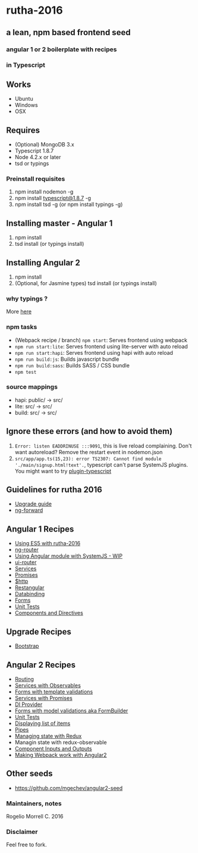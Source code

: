 # rutha-2016
## a lean, npm based frontend seed
### angular 1 or 2 boilerplate with recipes
### in Typescript


## Works

* Ubuntu
* Windows
* OSX

## Requires

* (Optional) MongoDB 3.x
* Typescript 1.8.7
* Node 4.2.x or later
* tsd or typings

### Preinstall requisites

1. npm install nodemon -g
2. npm install typescript@1.8.7 -g
3. npm install tsd -g (or npm install typings -g)

## Installing master - Angular 1

1. npm install
2. tsd install (or typings install)

## Installing Angular 2

1. npm install
2. (Optional, for Jasmine types) tsd install (or typings install)

### why typings ?

More [here](https://angular.io/docs/ts/latest/guide/typescript-configuration.html)


### npm tasks ###

* (Webpack recipe / branch) `npm start`: Serves frontend using webpack
* `npm run start:lite`: Serves frontend using lite-server with auto reload
* `npm run start:hapi`: Serves frontend using hapi with auto reload
* `npm run build:js`: Builds javascript bundle
* `npm run build:sass`: Builds SASS / CSS bundle
* `npm test`

### source mappings

* hapi: public/ -> src/
* lite: src/ -> src/
* build: src/ -> src/

## Ignore these errors (and how to avoid them)

1. `Error: listen EADDRINUSE :::9091`, this is live reload complaining. Don't want autoreload? Remove the restart event in nodemon.json
2. `src/app/app.ts(15,23): error TS2307: Cannot find module './main/signup.html!text'.`, typescript can't parse SystemJS plugins. You might want to try [plugin-typescript](https://github.com/frankwallis/plugin-typescript)

## Guidelines for rutha 2016

* [Upgrade guide](https://angular.io/docs/ts/latest/guide/upgrade.html)
* [ng-forward](https://github.com/ngUpgraders/ng-forward) 

## Angular 1 Recipes

* [Using ES5 with rutha-2016](https://github.com/molekilla/rutha-2016/tree/angular-es5)
* [ng-router](https://github.com/molekilla/rutha-2016/tree/angular-training-ngRoute)
* [Using Angular module with SystemJS - WIP](https://github.com/molekilla/rutha-2016/tree/angular-training-modules-di)
* [ui-router](https://github.com/molekilla/rutha-2016/tree/angular-training-ui-router)
* [Services](https://github.com/molekilla/rutha-2016/tree/angular-training-services)
* [Promises](https://github.com/molekilla/rutha-2016/tree/angular-training-promises)
* [$http](https://github.com/molekilla/rutha-2016/tree/angular-training-http)
* [Restangular](https://github.com/molekilla/rutha-2016/tree/angular-training-http-restangular)
* [Databinding](https://github.com/molekilla/rutha-2016/tree/angular-training-databinding)
* [Forms](https://github.com/molekilla/rutha-2016/tree/angular-training-form-validations)
* [Unit Tests](https://github.com/molekilla/rutha-2016/tree/angular-training-unit-tests)
* [Components and Directives](https://github.com/molekilla/rutha-2016/tree/angular-training-component-directives)

## Upgrade Recipes

* [Bootstrap](https://github.com/molekilla/rutha-2016/tree/angular2-training-upgrade-bootstrap)

## Angular 2 Recipes
* [Routing](https://github.com/molekilla/rutha-2016/tree/angular2-training-routing)
* [Services with Observables](https://github.com/molekilla/rutha-2016/tree/angular2-training-services)
* [Forms with template validations](https://github.com/molekilla/rutha-2016/tree/angular2-training-forms)
* [Services with Promises](https://github.com/molekilla/rutha-2016/tree/angular2-training-promises)
* [DI Provider](https://github.com/molekilla/rutha-2016/tree/angular2-training-di-provider)
* [Forms with model validations aka FormBuilder](https://github.com/molekilla/rutha-2016/tree/angular2-training-validators)
* [Unit Tests](https://github.com/molekilla/rutha-2016/tree/angular2-training-unit-tests)
* [Displaying list of items](https://github.com/molekilla/rutha-2016/tree/angular2-training-databinding-list)
* [Pipes](https://github.com/molekilla/rutha-2016/tree/angular2-training-pipes)
* [Managing state with Redux](https://github.com/molekilla/rutha-2016/tree/angular2-training-state-with-redux)
* Managin state with redux-observable
* [Component Inputs and Outputs](https://github.com/molekilla/rutha-2016/tree/angular2-training-component-tree)
* [Making Webpack work with Angular2](https://github.com/molekilla/rutha-2016/tree/angular2-webpack)


## Other seeds

* https://github.com/mgechev/angular2-seed


### Maintainers, notes ###
Rogelio Morrell C. 2016


### Disclaimer ###
Feel free to fork.